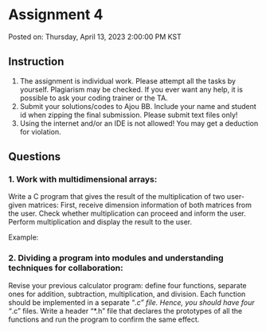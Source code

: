 # Assignment 4

Posted on: Thursday, April 13, 2023 2:00:00 PM KST

## Instruction

1. The assignment is individual work. Please attempt all the tasks by yourself. Plagiarism may be
   checked. If you ever want any help, it is possible to ask your coding trainer or the TA.
2. Submit your solutions/codes to Ajou BB. Include your name and student id when zipping the
   final submission. Please submit text files only!
3. Using the internet and/or an IDE is not allowed! You may get a deduction for violation.

## Questions

### 1. Work with multidimensional arrays:

Write a C program that gives the result of the multiplication of two user-given matrices:
First, receive dimension information of both matrices from the user.
Check whether multiplication can proceed and inform the user.
Perform multiplication and display the result to the user.

Example:

### 2. Dividing a program into modules and understanding techniques for collaboration:

Revise your previous calculator program: define four functions, separate ones for
addition, subtraction, multiplication, and division. Each function should be implemented
in a separate “_.c” file. Hence, you should have four “_.c” files. Write a header “\*.h” file
that declares the prototypes of all the functions and run the program to confirm the same
effect.

